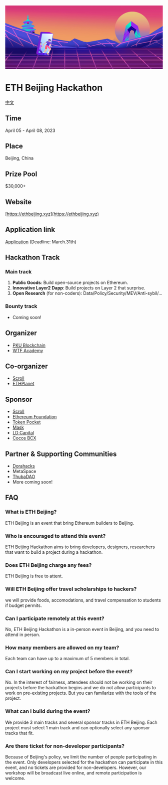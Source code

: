 ![](./img/banner.jpeg)
# ETH Beijing Hackathon
[中文](./README-cn.md)
## Time
April 05 - April 08, 2023

## Place
Beijing, China

## Prize Pool

$30,000+

## Website

[https://ethbeijing.xyz](https://ethbeijing.xyz)

## Application link

[Application](https://docs.google.com/forms/d/e/1FAIpQLSe5qyxMneb3JULOdQhDCMvU7eEbnCGKTQ5G1uk1JKAwXC0IKw/viewform?usp=sf_link) (Deadline: March.31th)

## Hackathon Track
### Main track
1. **Public Goods**: Build open-source projects on Ethereum.
2. **Innovative Layer2 Dapp**: Build projects on Layer 2 that surprise.
3. **Open Research** (for non-coders): Data/Policy/Security/MEV/Anti-sybil/...

### Bounty track
- Coming soon!

## Organizer

- [PKU Blockchain](https://twitter.com/PKUBlockchain)
- [WTF Academy](https://twitter.com/WTFAcademy_)

## Co-organizer
- [Scroll](https://twitter.com/Scroll_ZKP)
- [ETHPlanet](https://twitter.com/ETHPlanet)

## Sponsor
- [Scroll](https://twitter.com/Scroll_ZKP)
- [Ethereum Foundation](https://twitter.com/EF_ESP)
- [Token Pocket](https://twitter.com/TokenPocket_TP)
- [Mask](https://twitter.com/realMaskNetwork)
- [LD Capital](https://twitter.com/LD_Capital)
- [Cocos BCX](https://twitter.com/CocosBCX)

## Partner & Supporting Communities
- [Dorahacks](https://twitter.com/DoraHacks)
- MetaSpace
- [ThubaDAO](https://twitter.com/THUBA_DAO)
- More coming soon!

## FAQ

### What is ETH Beijing?

ETH Beijing is an event that bring Ethereum builders to Beijing.

### Who is encouraged to attend this event?

ETH Beijing Hackathon aims to bring developers, designers, researchers that want to build a project during a hackathon.

### Does ETH Beijing charge any fees?

ETH Beijing is free to attent.

### Will ETH Beijing offer travel scholarships to hackers?

we will provide foods, accomodations, and travel compensation to students if budget permits.

### Can I participate remotely at this event?

No, ETH Beijing Hackathon is a in-person event in Beijing, and you need to attend in person.

### How many members are allowed on my team?

Each team can have up to a maximum of 5 members in total.

### Can I start working on my project before the event?

No. In the interest of fairness, attendees should not be working on their projects before the hackathon begins and we do not allow participants to work on pre-existing projects. But you can familarize with the tools of the project.

### What can I build during the event?

We provide 3 main tracks and several sponsor tracks in ETH Beijing. Each project must select 1 main track and can optionally select any sponsor tracks that fit.

### Are there ticket for non-developer participants?

Because of Beijing's policy, we limit the number of people participating in the event. Only developers selected for the hackathon can participate in this event, and no tickets are provided for non-developers. However, our workshop will be broadcast live online, and remote participation is welcome.